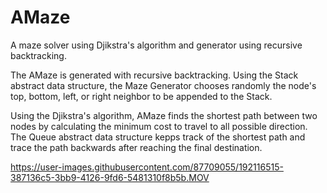 # AMaze
A maze solver using Djikstra's algorithm and generator using recursive backtracking.

The AMaze is generated with recursive backtracking. Using the Stack abstract data structure, the Maze Generator chooses randomly the node's top, bottom, left, or right neighbor to be appended to the Stack.

Using the Djikstra's algorithm, AMaze finds the shortest path between two nodes by calculating the minimum cost to travel to all possible direction. The Queue abstract data structure kepps track of the shortest path and trace the path backwards after reaching the final destination.



https://user-images.githubusercontent.com/87709055/192116515-387136c5-3bb9-4126-9fd6-5481310f8b5b.MOV

